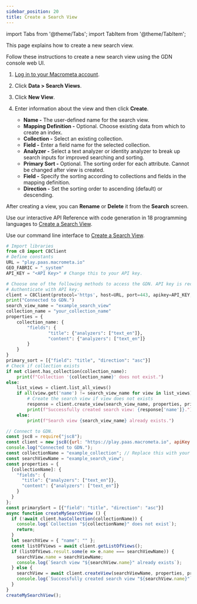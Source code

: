 ```yaml
---
sidebar_position: 20
title: Create a Search View
---
```


import Tabs from '@theme/Tabs';
import TabItem from '@theme/TabItem';

This page explains how to create a new search view.

<Tabs groupId="operating-systems">
<TabItem value="console" label="Web Console">

Follow these instructions to create a new search view using the GDN console web UI.

1. [Log in to your Macrometa account](https://auth-play.macrometa.io/).
2. Click **Data > Search Views**.
3. Click **New View**.
4. Enter information about the view and then click **Create**.

   - **Name -** The user-defined name for the search view.
   - **Mapping Definition -** Optional. Choose existing data from which to create an index.
    - **Collection -** Select an existing collection.
    - **Field -** Enter a field name for the selected collection.
    - **Analyzer -** Select a text analyzer or identity analyzer to break up search inputs for improved searching and sorting.
   - **Primary Sort -** Optional. The sorting order for each attribute. Cannot be changed after view is created.
    - **Field -** Specify the sorting according to collections and fields in the mapping definition.
    - **Direction -** Set the sorting order to ascending (default) or descending.

After creating a view, you can **Rename** or **Delete** it from the **Search** screen.


</TabItem>
<TabItem value="api" label="REST API">

Use our interactive API Reference with code generation in 18 programming languages to [Create a Search View](https://www.macrometa.com/docs/api#/operations/createView).


</TabItem>
<TabItem value="cli" label="CLI">

Use our command line interface to [Create a Search View](../../../CLI/search-views-cli#gdnsl-view-create).


</TabItem>
<TabItem value="py" label="Python SDK">

```py
# Import libraries
from c8 import C8Client
# Define constants
URL = "play.paas.macrometa.io"
GEO_FABRIC = "_system"
API_KEY = "<API Key>" # Change this to your API key.

# Choose one of the following methods to access the GDN. API key is recommended.
# Authenticate with API key.
client = C8Client(protocol='https', host=URL, port=443, apikey=API_KEY, geofabric=GEO_FABRIC)
print("Connected to GDN.")
search_view_name = "example_search_view"
collection_name = "your_collection_name"
properties = {
    collection_name: {
        "fields": {
                "title": {"analyzers": ["text_en"]},
                "content": {"analyzers": ["text_en"]}
        }
    }
}
primary_sort = [{"field": "title", "direction": "asc"}]
# Check if collection exists
if not client.has_collection(collection_name):
    print(f"Collection '{collection_name}' does not exist.")
else:
    list_views = client.list_all_views()
    if all(view.get('name') != search_view_name for view in list_views):
        # Create the search view if view does not exists
        response = client.create_view(search_view_name, properties, primary_sort)
        print(f"Successfully created search view: {response['name']}.")
    else:
        print(f"Search view {search_view_name} already exists.")
```

</TabItem>
<TabItem value="js" label="JavaScript SDK">

```js
// Connect to GDN.
const jsc8 = require("jsc8");
const client = new jsc8({url: "https://play.paas.macrometa.io", apiKey: "<API Key>", fabricName: "_system"});
console.log("Connected to GDN.");
const collectionName = "example_collection"; // Replace this with your collection name.
const searchViewName = "example_search_view";
const properties = {
  [collectionName]: {
    "fields": {
      "title": {"analyzers": ["text_en"]},
      "content": {"analyzers": ["text_en"]}
    }
  }
};
const primarySort = [{"field": "title", "direction": "asc"}]
async function createMySearchView () {
  if (!await client.hasCollection(collectionName)) {
    console.log(`Collection "${collectionName}" does not exist`);
    return;
  }
  let searchView = { "name": "" };
  const listOfViews = await client.getListOfViews();
  if (listOfViews.result.some(e => e.name === searchViewName)) {
    searchView.name = searchViewName;
    console.log(`Search view "${searchView.name}" already exists`);
  } else {
    searchView = await client.createView(searchViewName, properties, primarySort);
    console.log(`Successfully created search view "${searchView.name}"`);
  }
}
createMySearchView();
```

</TabItem>
</Tabs>